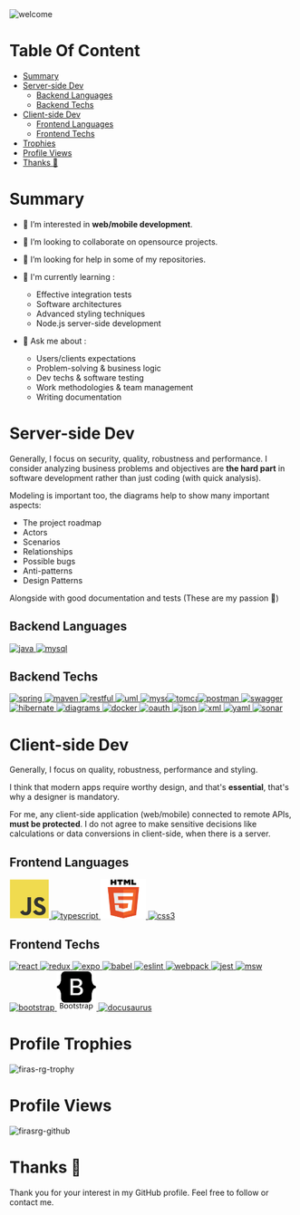 <img src="https://media3.giphy.com/media/xUPGGDNsLvqsBOhuU0/giphy.gif?cid=ecf05e47on3hx4gjqv62yxwtkuhbyf4a1n9pghohrbkxffvq&rid=giphy.gif&ct=g" width="100%" height="180px"  alt="welcome"/>

# Table Of Content
- [Summary](#summary)
- [Server-side Dev](#server-side-dev)
  * [Backend Languages](#backend-languages)
  * [Backend Techs](#backend-techs)
- [Client-side Dev](#client-side-dev)
  * [Frontend Languages](#frontend-languages)
  * [Frontend Techs](#frontend-techs)
- [Trophies](#profile-trophies)
- [Profile Views](#profile-views)
- [Thanks 💙](#thanks---)

# Summary
- 🔭 I’m interested in **web/mobile development**.
- 👯 I’m looking to collaborate on opensource projects.
- 🤔 I’m looking for help in some of my repositories.
- 📖 I'm currently learning :
  - Effective integration tests
  - Software architectures
  - Advanced styling techniques
  - Node.js server-side development
  

- 💬 Ask me about :
    - Users/clients expectations
    - Problem-solving & business logic
    - Dev techs & software testing
    - Work methodologies & team management
    - Writing documentation

# Server-side Dev
Generally, I focus on security, quality, robustness and performance. I consider analyzing business problems and objectives 
are **the hard part** in software development rather than just coding (with quick analysis).

Modeling is important too, the diagrams help to show many important aspects:
- The project roadmap 
- Actors
- Scenarios
- Relationships
- Possible bugs
- Anti-patterns
- Design Patterns

Alongside with good documentation and tests (These are my passion 💙)

## Backend Languages

<div>
  <a href="https://dev.java/" target="_blank" rel="noreferrer">
     <img src="https://www.vectorlogo.zone/logos/java/java-vertical.svg" alt="java" width="100" height="100"/>
  </a>
  <a href="https://www.sqlite.org/index.html" target="_blank" rel="noreferrer">
     <img src="https://upload.wikimedia.org/wikipedia/commons/8/87/Sql_data_base_with_logo.png" alt="mysql" width="100" height="100"/>
  </a>
</div>

## Backend Techs

<div style="flex-direction: row; justify-content: space-between">
  <a href="https://spring.io/" target="_blank" rel="noreferrer">
     <img src="https://www.vectorlogo.zone/logos/springio/springio-ar21.svg" alt="spring" width="70" height="50"/>
  </a>
  <a href="https://maven.apache.org/" target="_blank" rel="noreferrer">
     <img src="https://maven.apache.org/images/maven-logo-black-on-white.png" alt="maven" width="80" height="50"/>
  </a>
  <a href="https://restfulapi.net/" target="_blank" rel="noreferrer">
    <img src="https://uxwing.com/wp-content/themes/uxwing/download/web-app-development/rest-api-icon.png" alt="restful" width="60" height="60"/>
  </a>
  <a href="https://www.uml.org/" target="_blank" rel="noreferrer">
     <img src="https://upload.wikimedia.org/wikipedia/commons/d/d5/UML_logo.svg" alt="uml" width="70" height="70"/>
  </a>
  <a href="https://www.mysql.com/" target="_blank" rel="noreferrer">
     <img src="https://www.vectorlogo.zone/logos/mysql/mysql-official.svg" alt="mysql" width="80" height="70"/>
  </a>
  <a href="https://maven.apache.org/" target="_blank" rel="noreferrer">
     <img src="https://www.vectorlogo.zone/logos/apache_tomcat/apache_tomcat-ar21.svg" alt="tomcat" style="margin-left: -12px; margin-right: -12px" width="70" height="50"/>
  </a>
  <a href="https://www.postman.com/" target="_blank" rel="noreferrer">
     <img src="https://www.vectorlogo.zone/logos/getpostman/getpostman-icon.svg" alt="postman" width="50" height="50"/>
  </a>
  <a href="https://swagger.io/" target="_blank" rel="noreferrer">
    <img src="https://vectorwiki.com/images/v21Kn__swaggerhub.svg" alt="swagger" width="60" height="60"/>
  </a>
  <a href="https://hibernate.org/" target="_blank" rel="noreferrer">
    <img src="https://vectorwiki.com/images/gPR02__hibernate.svg" alt="hibernate" width="60" height="60"/>
  </a>
  <a href="https://www.diagrams.net/" target="_blank" rel="noreferrer">
     <img src="https://store-images.s-microsoft.com/image/apps.33676.13851527096222888.2b60149a-04a5-4578-a6b2-d7b7377332d5.f66ed402-0b4a-4d56-b8bb-7a38a1220f09" alt="diagrams" width="70" height="50"/>
  </a>
  <a href="https://www.docker.com/" target="_blank" rel="noreferrer">
     <img src="https://www.vectorlogo.zone/logos/docker/docker-official.svg" alt="docker" width="70" height="70"/>
  </a>
  <a href="https://oauth.net/" target="_blank" rel="noreferrer">
     <img src="https://brandeps.com/logo-download/O/Oauth-logo-vector-01.svg" alt="oauth" width="70" height="70"/>
  </a>
  <a href="https://www.json.org/json-en.html" target="_blank" rel="noreferrer">
     <img src="https://www.vectorlogo.zone/logos/json/json-ar21.svg" alt="json" width="70" height="70"/>
  </a>
  <a href="https://www.xml.com/" target="_blank" rel="noreferrer">
     <img src="https://www.vectorlogo.zone/logos/w3c_xml/w3c_xml-ar21.svg" alt="xml" width="70" height="70"/>
  </a>
  <a href="https://yaml.org/" target="_blank" rel="noreferrer">
     <img src="https://upload.wikimedia.org/wikipedia/commons/thumb/5/5a/Official_YAML_Logo.svg/1200px-Official_YAML_Logo.svg.png" alt="yaml" width="70" height="70"/>
  </a>
  <a href="https://www.sonarsource.com/products/sonarqube/" target="_blank" rel="noreferrer">
     <img src="https://vectorwiki.com/images/vynW5__sonarqube.svg" alt="sonar" width="100" height="70"/>
  </a>
</div>


# Client-side Dev
Generally, I focus on quality, robustness, performance and styling.

I think that modern apps require worthy design, and that's **essential**, that's why a designer is mandatory. 

For me, any client-side application (web/mobile) connected to remote APIs, **must be protected**. 
I do not agree to make sensitive decisions like calculations or data conversions in client-side, when there is a server.

## Frontend Languages

<div>   
  <a href="https://www.javascript.com/" target="_blank" rel="noreferrer">
   <img src="https://raw.githubusercontent.com/devicons/devicon/master/icons/javascript/javascript-original.svg" alt="javascript" width="70" height="70"/>
  </a>
  <a href="https://www.typescriptlang.org/" target="_blank" rel="noreferrer">
   <img src="https://www.vectorlogo.zone/logos/typescriptlang/typescriptlang-icon.svg" alt="typescript" width="70" height="70"/>
  </a>
  <a href="https://www.w3.org/html/" target="_blank" rel="noreferrer"> 
    <img src="https://raw.githubusercontent.com/devicons/devicon/master/icons/html5/html5-original-wordmark.svg" alt="html5" width="80" height="70"/>
  </a>
  <a href="https://www.w3.org/Style/CSS/Overview.en.html" target="_blank" rel="noreferrer">
   <img src="https://www.vectorlogo.zone/logos/w3_css/w3_css-official.svg" alt="css3" width="70" height="70"/>
  </a>

</div>

## Frontend Techs

<div>
  <a href="https://reactjs.org/" target="_blank" rel="noreferrer">
    <img src="https://vectorwiki.com/images/1jXTN__react.svg" alt="react" width="70" height="70"/>
  </a>
  <a href="https://redux.js.org/" target="_blank" rel="noreferrer"> 
    <img src="https://brandeps.com/logo-download/R/Redux-logo-vector-01.svg" alt="redux" width="90" height="80"/> 
  </a>  
  <a href="https://expo.dev/" target="_blank" rel="noreferrer">
    <img src="https://www.vectorlogo.zone/logos/expoio/expoio-ar21.svg" alt="expo" width="90" height="70"/>
  </a> 
  <a href="https://babeljs.io/" target="_blank" rel="noreferrer">
    <img src="https://www.vectorlogo.zone/logos/babeljs/babeljs-icon.svg" alt="babel" width="70" height="70"/>
  </a> 
  <a href="https://eslint.org/" target="_blank" rel="noreferrer">
    <img src="https://www.vectorlogo.zone/logos/eslint/eslint-ar21.svg" alt="eslint" width="100" height="70"/>
  </a>
  <a href="https://webpack.js.org/" target="_blank" rel="noreferrer">
    <img src="https://www.vectorlogo.zone/logos/js_webpack/js_webpack-icon.svg" alt="webpack" width="70" height="70"/>
  </a> 
  <a href="https://jestjs.io/" target="_blank" rel="noreferrer"> 
    <img src="https://www.vectorlogo.zone/logos/jestjsio/jestjsio-icon.svg" alt="jest" width="70" height="70"/> 
  </a>
  <a href="https://mswjs.io/" target="_blank" rel="noreferrer"> 
    <img src="https://raw.githubusercontent.com/gilbarbara/logos/1f372be75689d73cae89b6de808149b606b879e1/logos/msw-icon.svg" alt="msw" width="70" height="60"/> 
  </a>
  <a href="https://nodejs.org/en/" target="_blank" rel="noreferrer"> 
    <img src="https://www.vectorlogo.zone/logos/nodejs/nodejs-icon.svg" alt="bootstrap" width="70" height="70"/> 
  </a>
  <a href="https://getbootstrap.com" target="_blank" rel="noreferrer"> 
    <img src="https://raw.githubusercontent.com/devicons/devicon/master/icons/bootstrap/bootstrap-plain-wordmark.svg" alt="bootstrap" width="70" height="70"/> 
  </a>
  <a href="https://docusaurus.io/" target="_blank" rel="noreferrer"> 
    <img src="https://www.vectorlogo.zone/logos/docusaurus/docusaurus-official.svg" alt="docusaurus" width="70" height="70"/> 
  </a>
</div>

# Profile Trophies

<div>
<img alt="firas-rg-trophy" src="https://github-profile-trophy.vercel.app/?username=firasrg&margin-w=15"/>
</div>

# Profile Views

<div>
<img alt="firasrg-github" src="https://visitor-count-b8lb.vercel.app/api/firasrg"/>
</div>

# Thanks 💙
Thank you for your interest in my GitHub profile. Feel free to follow or contact me.

